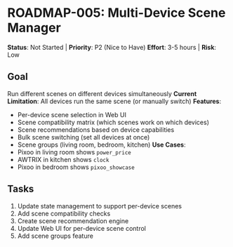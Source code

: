 # ROADMAP-005: Multi-Device Scene Manager

**Status**: Not Started | **Priority**: P2 (Nice to Have)
**Effort**: 3-5 hours | **Risk**: Low

## Goal

Run different scenes on different devices simultaneously
**Current Limitation**: All devices run the same scene (or manually switch)
**Features**:

- Per-device scene selection in Web UI
- Scene compatibility matrix (which scenes work on which devices)
- Scene recommendations based on device capabilities
- Bulk scene switching (set all devices at once)
- Scene groups (living room, bedroom, kitchen)
  **Use Cases**:
- Pixoo in living room shows `power_price`
- AWTRIX in kitchen shows `clock`
- Pixoo in bedroom shows `pixoo_showcase`

## Tasks

1. Update state management to support per-device scenes
2. Add scene compatibility checks
3. Create scene recommendation engine
4. Update Web UI for per-device scene control
5. Add scene groups feature
